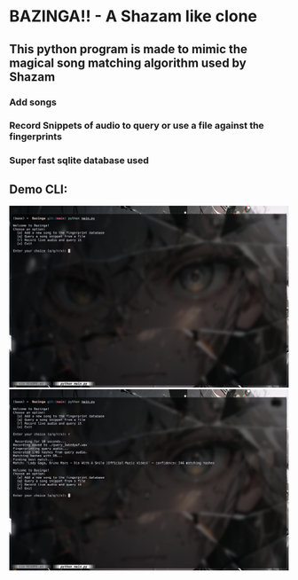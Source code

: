 # BAZINGA!! - A Shazam like clone

## This python program is made to mimic the magical song matching algorithm used by Shazam


### Add songs
### Record Snippets of audio to query or use a file against the fingerprints 
### Super fast sqlite database used


## Demo CLI:

![Bazinga menu](./assets/bazinga1.png)
![Bazinga query](./assets/bazinga2.png)

